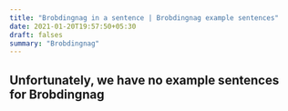 ```yaml
---
title: "Brobdingnag in a sentence | Brobdingnag example sentences"
date: 2021-01-20T19:57:50+05:30
draft: falses
summary: "Brobdingnag"
---
```

## Unfortunately, we have no example sentences for Brobdingnag                 
